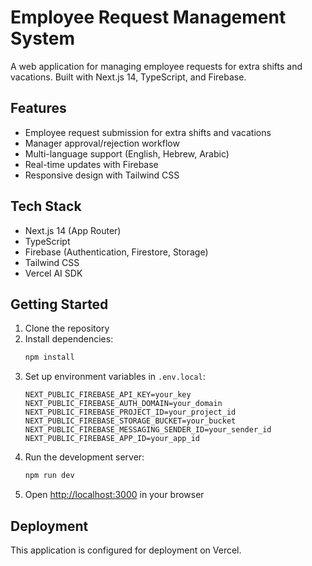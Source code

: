 # Employee Request Management System

A web application for managing employee requests for extra shifts and vacations. Built with Next.js 14, TypeScript, and Firebase.

## Features

- Employee request submission for extra shifts and vacations
- Manager approval/rejection workflow
- Multi-language support (English, Hebrew, Arabic)
- Real-time updates with Firebase
- Responsive design with Tailwind CSS

## Tech Stack

- Next.js 14 (App Router)
- TypeScript
- Firebase (Authentication, Firestore, Storage)
- Tailwind CSS
- Vercel AI SDK

## Getting Started

1. Clone the repository
2. Install dependencies:
   ```bash
   npm install
   ```
3. Set up environment variables in `.env.local`:
   ```
   NEXT_PUBLIC_FIREBASE_API_KEY=your_key
   NEXT_PUBLIC_FIREBASE_AUTH_DOMAIN=your_domain
   NEXT_PUBLIC_FIREBASE_PROJECT_ID=your_project_id
   NEXT_PUBLIC_FIREBASE_STORAGE_BUCKET=your_bucket
   NEXT_PUBLIC_FIREBASE_MESSAGING_SENDER_ID=your_sender_id
   NEXT_PUBLIC_FIREBASE_APP_ID=your_app_id
   ```
4. Run the development server:
   ```bash
   npm run dev
   ```
5. Open [http://localhost:3000](http://localhost:3000) in your browser

## Deployment

This application is configured for deployment on Vercel.